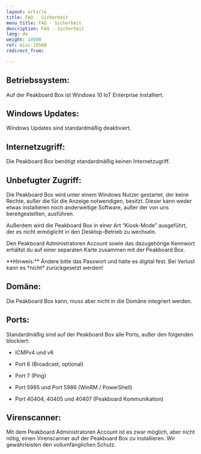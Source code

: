```yaml
---
layout: article
title: FAQ - Sicherheit
menu_title: FAQ - Sicherheit
description: FAQ - Sicherheit
lang: de
weight: 10500
ref: misc-10500
redirect_from:

---
```


## Betriebssystem: 

Auf der Peakboard Box ist Windows 10 IoT Enterprise installiert. 

 

## Windows Updates: 

Windows Updates sind standardmäßig deaktiviert. 

 

## Internetzugriff: 

Die Peakboard Box benötigt standardmäßig keinen Internetzugriff. 

 

## Unbefugter Zugriff: 

Die Peakboard Box wird unter einem Windows Nutzer gestartet, der keine Rechte, außer die für die Anzeige notwendigen, besitzt. Dieser kann weder etwas installieren noch anderweitige Software, außer der von uns bereitgestellten, ausführen. 

Außerdem wird die Peakboard Box in einer Art “Kiosk-Mode” ausgeführt, der es nicht ermöglicht in den Desktop-Betrieb zu wechseln. 

Den Peakboard Administratoren Account sowie das dazugehörige Kennwort erhältst du auf einer separaten Karte zusammen mit der Peakboard Box. 

<div class="box-warning" markdown="1">
**Hinweis:** 
Ändere bitte das Passwort und halte es digital fest. 
Bei Verlust kann es *nicht* zurückgesetzt werden! 
</div>

## Domäne: 

Die Peakboard Box kann, muss aber nicht in die Domäne integriert werden. 

 

## Ports: 

Standardmäßig sind auf der Peakboard Box alle Ports, außer den folgenden blockiert: 

* ICMPv4 und v6 

* Port 6 (Broadcast, optional) 

* Port 7 (Ping) 

* Port 5985 und Port 5986 (WinRM / PowerShell)  

* Port 40404, 40405 und 40407 (Peakboard Kommunikation) 

## Virenscanner:
Mit dem Peakboard Administratoren Account ist es zwar möglich, aber nicht nötig, einen Virenscanner auf der Peakboard Box zu installieren. 
Wir gewährleisten den vollumfänglichen Schutz.  
